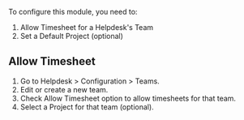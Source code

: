 To configure this module, you need to:

1.  Allow Timesheet for a Helpdesk's Team
2.  Set a Default Project (optional)

## Allow Timesheet

1.  Go to Helpdesk \> Configuration \> Teams.
2.  Edit or create a new team.
3.  Check Allow Timesheet option to allow timesheets for that team.
4.  Select a Project for that team (optional).
